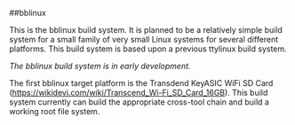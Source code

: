 ##bblinux

This is the bblinux build system.  It is planned to be a relatively simple build system for a small family of very small Linux systems for several different platforms. This build system is based upon a previous ttylinux build system.

*The bblinux build system is in early development.*

The first bblinux target platform is the Transdend KeyASIC WiFi SD Card (https://wikidevi.com/wiki/Transcend_Wi-Fi_SD_Card_16GB). This build system currently can build the appropriate cross-tool chain and build a working root file system.

